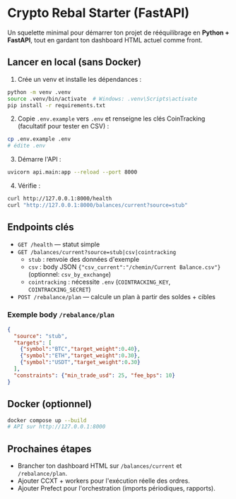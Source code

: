 # Crypto Rebal Starter (FastAPI)

Un squelette minimal pour démarrer ton projet de rééquilibrage en **Python + FastAPI**,
tout en gardant ton dashboard HTML actuel comme front.

## Lancer en local (sans Docker)

1) Crée un venv et installe les dépendances :
```bash
python -m venv .venv
source .venv/bin/activate  # Windows: .venv\Scripts\activate
pip install -r requirements.txt
```

2) Copie `.env.example` vers `.env` et renseigne les clés CoinTracking (facultatif pour tester en CSV) :
```bash
cp .env.example .env
# édite .env
```

3) Démarre l'API :
```bash
uvicorn api.main:app --reload --port 8000
```

4) Vérifie :
```bash
curl http://127.0.0.1:8000/health
curl "http://127.0.0.1:8000/balances/current?source=stub"
```

## Endpoints clés

- `GET /health` — statut simple
- `GET /balances/current?source=stub|csv|cointracking`  
  - `stub` : renvoie des données d'exemple
  - `csv`  : body JSON `{"csv_current":"/chemin/Current Balance.csv"}` (optionnel: `csv_by_exchange`)
  - `cointracking` : nécessite `.env` (`COINTRACKING_KEY`, `COINTRACKING_SECRET`)
- `POST /rebalance/plan` — calcule un plan à partir des soldes + cibles

### Exemple body `/rebalance/plan`
```json
{
  "source": "stub",
  "targets": [
    {"symbol":"BTC","target_weight":0.40},
    {"symbol":"ETH","target_weight":0.30},
    {"symbol":"USDT","target_weight":0.30}
  ],
  "constraints": {"min_trade_usd": 25, "fee_bps": 10}
}
```

## Docker (optionnel)
```bash
docker compose up --build
# API sur http://127.0.0.1:8000
```

## Prochaines étapes
- Brancher ton dashboard HTML sur `/balances/current` et `/rebalance/plan`.
- Ajouter CCXT + workers pour l'exécution réelle des ordres.
- Ajouter Prefect pour l'orchestration (imports périodiques, rapports).
